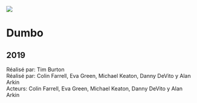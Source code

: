 ![](image:./dumbo.png)

# Dumbo #
## 2019 ##

Réalisé par: Tim  Burton <br/>
Réalisé par:  Colin Farrell, Eva Green, Michael Keaton, Danny DeVito y Alan Arkin <br/>
Acteurs:  Colin Farrell, Eva Green, Michael Keaton, Danny DeVito y Alan Arkin
